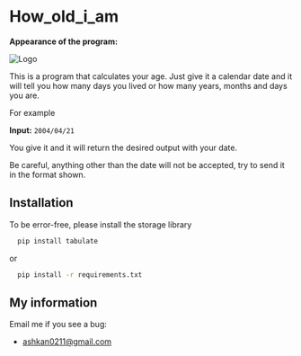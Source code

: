 
# How_old_i_am
**Appearance of the program:**

![Logo](https://github.com/ashkan0201/How_old_i_am/blob/main/img/for_program.png?raw=true)

This is a program that calculates your age.
Just give it a calendar date and it will tell you how many days you lived or how many years, months and days you are.

For example

**Input:** `2004/04/21`

You give it and it will return the desired output with your date.

Be careful, anything other than the date will not be accepted, try to send it in the format shown.

## Installation

To be error-free, please install the storage library

```bash
  pip install tabulate
```
or
```bash
  pip install -r requirements.txt
```

## My information

Email me if you see a bug:

- ashkan0211@gmail.com
